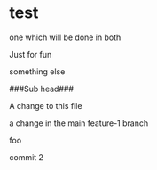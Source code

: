 test
====

one which will be done in both

Just for fun

something else

###Sub head###


A change to this file

a change in the main feature-1 branch

foo

commit 2

